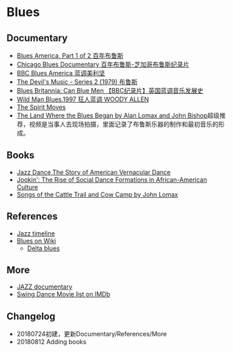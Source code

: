 # Blues


 
## Documentary
- [Blues America, Part 1 of 2 百年布鲁斯](https://www.bilibili.com/video/av17192078?spm_id_from=333.338.__bofqi.12)
- [Chicago Blues Documentary 百年布鲁斯-芝加哥布鲁斯纪录片](https://www.bilibili.com/video/av17280387)
- [BBC Blues America 蓝调美利坚 ](https://www.bilibili.com/video/av3417238)
- [The Devil's Music - Series 2 (1979) 布鲁斯 ](https://www.bilibili.com/video/av5110078)
- [Blues Britannia: Can Blue Men 【BBC纪录片】英国蓝调音乐发展史 ](https://www.bilibili.com/video/av2909151?spm_id_from=333.338.__bofqi.19)
- [Wild Man Blues.1997 狂人蓝调 WOODY ALLEN](https://www.bilibili.com/video/av15532918?spm_id_from=333.338.__bofqi.16)
- [The Spirit Moves](https://en.wikipedia.org/wiki/The_Spirit_Moves)
- [The Land Where the Blues Began by Alan Lomax and John Bishop](https://www.bilibili.com/video/av8888705/)超级推荐，视频是当事人去现场拍摄，里面记录了布鲁斯乐器的制作和最初音乐的形成。


## Books

- [Jazz Dance,The Story of American Vernacular Dance](http://gen.lib.rus.ec/search.php?req=jazz+dance+the+story+of+american+vernacular+dance&open=0&res=25&view=simple&phrase=0&column=def)
- [Jookin': The Rise of Social Dance Formations in African-American Culture](http://gen.lib.rus.ec/search.php?req=Jookin%27%3A+The+Rise+of+Social+Dance+Formations+in+African-American+Culture&open=0&res=25&view=simple&phrase=0&column=def)
- [Songs of the Cattle Trail and Cow Camp  by John Lomax](http://www.gutenberg.org/files/21723/21723-h/21723-h.htm)

## References
- [Jazz timeline](https://www.apassion4jazz.net/timeline.html)
- [Blues on Wiki](https://en.wikipedia.org/wiki/Blues)
    - [Delta blues](https://en.wikipedia.org/wiki/Delta_blues) 

## More
- [JAZZ documentary](https://www.bilibili.com/video/av3639619/?p=5)
- [Swing Dance Movie list on IMDb](https://www.imdb.com/list/ls008949971/?ref_=tt_rls_1)

## Changelog
- 20180724初建，更新Documentary/References/More
- 20180812 Adding books
